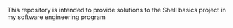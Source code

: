 This repository is intended to provide solutions to the Shell basics project in my software engineering program
